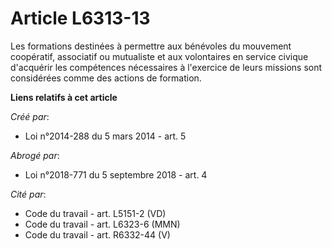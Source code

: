 # Article L6313-13

Les formations destinées à permettre aux bénévoles du mouvement coopératif, associatif ou mutualiste et aux volontaires en
service civique d'acquérir les compétences nécessaires à l'exercice de leurs missions sont considérées comme des actions de
formation.

**Liens relatifs à cet article**

_Créé par_:

  - Loi n°2014-288 du 5 mars 2014 - art. 5

_Abrogé par_:

  - Loi n°2018-771 du 5 septembre 2018 - art. 4

_Cité par_:

  - Code du travail - art. L5151-2 (VD)
  - Code du travail - art. L6323-6 (MMN)
  - Code du travail - art. R6332-44 (V)
